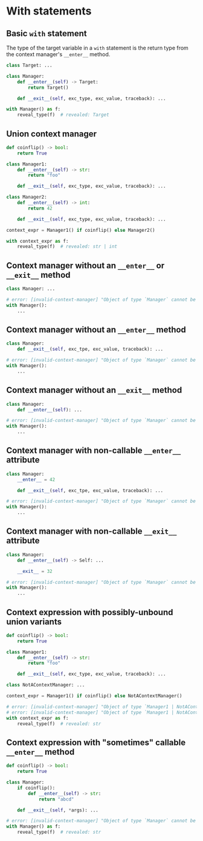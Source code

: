 # With statements

## Basic `with` statement

The type of the target variable in a `with` statement is the return type from the context manager's `__enter__` method.

```py
class Target: ...

class Manager:
    def __enter__(self) -> Target:
        return Target()

    def __exit__(self, exc_type, exc_value, traceback): ...

with Manager() as f:
    reveal_type(f)  # revealed: Target
```

## Union context manager

```py
def coinflip() -> bool:
    return True

class Manager1:
    def __enter__(self) -> str:
        return "foo"

    def __exit__(self, exc_type, exc_value, traceback): ...

class Manager2:
    def __enter__(self) -> int:
        return 42

    def __exit__(self, exc_type, exc_value, traceback): ...

context_expr = Manager1() if coinflip() else Manager2()

with context_expr as f:
    reveal_type(f)  # revealed: str | int
```

## Context manager without an `__enter__` or `__exit__` method

```py
class Manager: ...

# error: [invalid-context-manager] "Object of type `Manager` cannot be used with `with` because it doesn't implement `__enter__` and `__exit__`"
with Manager():
    ...
```

## Context manager without an `__enter__` method

```py
class Manager:
    def __exit__(self, exc_tpe, exc_value, traceback): ...

# error: [invalid-context-manager] "Object of type `Manager` cannot be used with `with` because it doesn't implement `__enter__`"
with Manager():
    ...
```

## Context manager without an `__exit__` method

```py
class Manager:
    def __enter__(self): ...

# error: [invalid-context-manager] "Object of type `Manager` cannot be used with `with` because it doesn't implement `__exit__`"
with Manager():
    ...
```

## Context manager with non-callable `__enter__` attribute

```py
class Manager:
    __enter__ = 42

    def __exit__(self, exc_tpe, exc_value, traceback): ...

# error: [invalid-context-manager] "Object of type `Manager` cannot be used with `with` because the method `__enter__` of type `Literal[42]` is not callable"
with Manager():
    ...
```

## Context manager with non-callable `__exit__` attribute

```py
class Manager:
    def __enter__(self) -> Self: ...

    __exit__ = 32

# error: [invalid-context-manager] "Object of type `Manager` cannot be used with `with` because the method `__exit__` of type `Literal[32]` is not callable"
with Manager():
    ...
```

## Context expression with possibly-unbound union variants

```py
def coinflip() -> bool:
    return True

class Manager1:
    def __enter__(self) -> str:
        return "foo"

    def __exit__(self, exc_type, exc_value, traceback): ...

class NotAContextManager: ...

context_expr = Manager1() if coinflip() else NotAContextManager()

# error: [invalid-context-manager] "Object of type `Manager1 | NotAContextManager` cannot be used with `with` because the method `__enter__` is possibly unbound"
# error: [invalid-context-manager] "Object of type `Manager1 | NotAContextManager` cannot be used with `with` because the method `__exit__` is possibly unbound"
with context_expr as f:
    reveal_type(f)  # revealed: str
```

## Context expression with "sometimes" callable `__enter__` method

```py
def coinflip() -> bool:
    return True

class Manager:
    if coinflip():
        def __enter__(self) -> str:
            return "abcd"

    def __exit__(self, *args): ...

# error: [invalid-context-manager] "Object of type `Manager` cannot be used with `with` because the method `__enter__` is possibly unbound"
with Manager() as f:
    reveal_type(f)  # revealed: str
```
